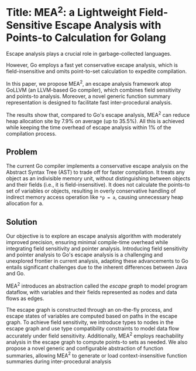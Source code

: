 
# Title: MEA$^2$: a Lightweight Field-Sensitive Escape Analysis with Points-to Calculation for Golang

Escape analysis plays a crucial role in garbage-collected languages.

However, Go employs a fast yet conservative excape analysis, which is field-insensitive and omits point-to-set calculation to expedite compilation.

In this paper, we propose MEA$^2$, an escape analysis framework atop GoLLVM (an LLVM-based Go compiler), which combines field sensitivity and points-to analysis. Moreover, a novel generic function summary representation is designed to facilitate fast inter-procedural analysis. 

The results show that,  compared to Go's escape analysis, MEA$^2$ can reduce heap allocation site by 7.9% on average (up to 35.5%). All this is achieved while keeping the time overhead of escape analysis within 1% of the compilation process.





## Problem

The current Go compiler implements a conservative escape analysis on the Abstract Syntax Tree (AST) to trade off for faster compilation. It treats any object as an indivisible memory unit, without distinguishing between objects and their fields (i.e., it is field-insensitive). It does not calculate the points-to set of variables or objects, resulting in overly conservative handling of indirect memory access operation like `*p = a`, causing unnecessary heap allocation for a.


## Solution

Our objective is to explore an escape analysis algorithm with moderately improved precision, ensuring minimal compile-time overhead while integrating field sensitivity and pointer analysis. Introducing field sensitivity and pointer analysis to Go's escape analysis is a challenging and unexplored frontier in current analysis, adapting these advancements to Go entails significant challenges due to the inherent differences between Java and Go.

MEA$^2$ introduces an abstraction called the *escape graph* to model program dataflow, with variables and their fields represented as nodes and data flows as edges. 

The escape graph is constructed through an on-the-fly process, and escape states of variables are computed based on paths in the escape graph. To achieve field sensitivity, we introduce types to nodes in the escape graph and use type compatibility constraints to model data flow accurately under field sensitivity. Additionally, MEA$^2$ employs reachability analysis in the escape graph to compute points-to sets as needed. We also propose a novel generic and configurable abstraction of function summaries, allowing MEA$^2$ to generate or load context-insensitive function summaries during inter-procedural analysis




